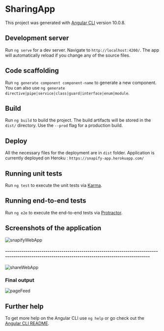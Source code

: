# SharingApp

This project was generated with [Angular CLI](https://github.com/angular/angular-cli) version 10.0.8.

## Development server

Run `ng serve` for a dev server. Navigate to `http://localhost:4200/`. The app will automatically reload if you change any of the source files.

## Code scaffolding

Run `ng generate component component-name` to generate a new component. You can also use `ng generate directive|pipe|service|class|guard|interface|enum|module`.

## Build

Run `ng build` to build the project. The build artifacts will be stored in the `dist/` directory. Use the `--prod` flag for a production build.

## Deploy

All the necessary files for the deployment are in `dist` folder. Application is currently deployed on Heroku : `https://snapify-app.herokuapp.com/`

## Running unit tests

Run `ng test` to execute the unit tests via [Karma](https://karma-runner.github.io).

## Running end-to-end tests

Run `ng e2e` to execute the end-to-end tests via [Protractor](http://www.protractortest.org/).

## Screenshots of the application

![snapifyWebApp](https://user-images.githubusercontent.com/51434067/101052044-2b2dc900-35ac-11eb-8ce8-0b55d241ef32.PNG)

#### ----------------------------------------------------------------------------------------------------------------------------------------------------

![shareWebApp](https://user-images.githubusercontent.com/51434067/101052103-3d0f6c00-35ac-11eb-851d-a6c0adba474e.PNG)

### Final output
![pageFeed](https://user-images.githubusercontent.com/51434067/101052156-4d274b80-35ac-11eb-9f60-ec15bed08d1a.PNG)


## Further help

To get more help on the Angular CLI use `ng help` or go check out the [Angular CLI README](https://github.com/angular/angular-cli/blob/master/README.md).
